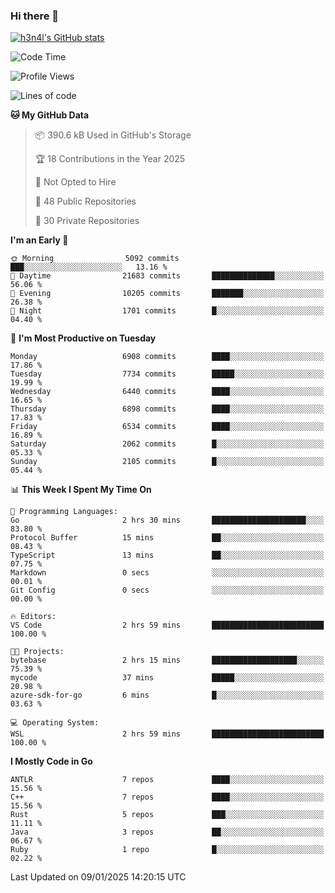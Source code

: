 ### Hi there 👋

[![h3n4l's GitHub stats](https://github-readme-stats.vercel.app/api?username=h3n4l&count_private=true&show_icons=true&theme=radical)](https://github.com/h3n4l/github-readme-stats)

<!--START_SECTION:waka-->
![Code Time](http://img.shields.io/badge/Code%20Time-2%2C044%20hrs%208%20mins-blue)

![Profile Views](http://img.shields.io/badge/Profile%20Views-0-blue)

![Lines of code](https://img.shields.io/badge/From%20Hello%20World%20I%27ve%20Written-15.3%20million%20lines%20of%20code-blue)

**🐱 My GitHub Data** 

> 📦 390.6 kB Used in GitHub's Storage 
 > 
> 🏆 18 Contributions in the Year 2025
 > 
> 🚫 Not Opted to Hire
 > 
> 📜 48 Public Repositories 
 > 
> 🔑 30 Private Repositories 
 > 
**I'm an Early 🐤** 

```text
🌞 Morning                5092 commits        ███░░░░░░░░░░░░░░░░░░░░░░   13.16 % 
🌆 Daytime                21683 commits       ██████████████░░░░░░░░░░░   56.06 % 
🌃 Evening                10205 commits       ███████░░░░░░░░░░░░░░░░░░   26.38 % 
🌙 Night                  1701 commits        █░░░░░░░░░░░░░░░░░░░░░░░░   04.40 % 
```
📅 **I'm Most Productive on Tuesday** 

```text
Monday                   6908 commits        ████░░░░░░░░░░░░░░░░░░░░░   17.86 % 
Tuesday                  7734 commits        █████░░░░░░░░░░░░░░░░░░░░   19.99 % 
Wednesday                6440 commits        ████░░░░░░░░░░░░░░░░░░░░░   16.65 % 
Thursday                 6898 commits        ████░░░░░░░░░░░░░░░░░░░░░   17.83 % 
Friday                   6534 commits        ████░░░░░░░░░░░░░░░░░░░░░   16.89 % 
Saturday                 2062 commits        █░░░░░░░░░░░░░░░░░░░░░░░░   05.33 % 
Sunday                   2105 commits        █░░░░░░░░░░░░░░░░░░░░░░░░   05.44 % 
```


📊 **This Week I Spent My Time On** 

```text
💬 Programming Languages: 
Go                       2 hrs 30 mins       █████████████████████░░░░   83.80 % 
Protocol Buffer          15 mins             ██░░░░░░░░░░░░░░░░░░░░░░░   08.43 % 
TypeScript               13 mins             ██░░░░░░░░░░░░░░░░░░░░░░░   07.75 % 
Markdown                 0 secs              ░░░░░░░░░░░░░░░░░░░░░░░░░   00.01 % 
Git Config               0 secs              ░░░░░░░░░░░░░░░░░░░░░░░░░   00.00 % 

🔥 Editors: 
VS Code                  2 hrs 59 mins       █████████████████████████   100.00 % 

🐱‍💻 Projects: 
bytebase                 2 hrs 15 mins       ███████████████████░░░░░░   75.39 % 
mycode                   37 mins             █████░░░░░░░░░░░░░░░░░░░░   20.98 % 
azure-sdk-for-go         6 mins              █░░░░░░░░░░░░░░░░░░░░░░░░   03.63 % 

💻 Operating System: 
WSL                      2 hrs 59 mins       █████████████████████████   100.00 % 
```

**I Mostly Code in Go** 

```text
ANTLR                    7 repos             ████░░░░░░░░░░░░░░░░░░░░░   15.56 % 
C++                      7 repos             ████░░░░░░░░░░░░░░░░░░░░░   15.56 % 
Rust                     5 repos             ███░░░░░░░░░░░░░░░░░░░░░░   11.11 % 
Java                     3 repos             ██░░░░░░░░░░░░░░░░░░░░░░░   06.67 % 
Ruby                     1 repo              █░░░░░░░░░░░░░░░░░░░░░░░░   02.22 % 
```




 Last Updated on 09/01/2025 14:20:15 UTC
<!--END_SECTION:waka-->

